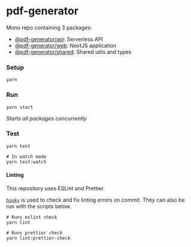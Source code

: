 # pdf-generator

Mono repo containing 3 packages:

- [@pdf-generator/api](https://github.com/tomfa/pdf-generator-api/tree/master/api): Serverless API
- [@pdf-generator/web](https://github.com/tomfa/pdf-generator-api/tree/master/web): NextJS application
- [@pdf-generator/shared](https://github.com/tomfa/pdf-generator-api/tree/master/shared): Shared utils and types

### Setup

```
yarn
```

### Run

```
yarn start
```

_Starts all packages concurrently_

### Test

```
yarn test

# In watch mode
yarn test:watch
```

#### Linting

This repository uses ESLint and Prettier.

[`husky`](https://typicode.github.io/husky/#/) is used to check and fix linting errors on commit. They can also be run with the scripts below.

```
# Runs eslint check
yarn lint

# Runs prettier check
yarn lint:prettier-check
```
